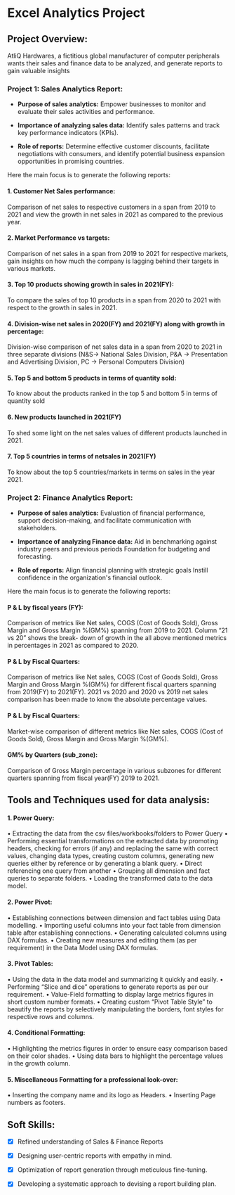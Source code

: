 # Excel Analytics Project

## Project Overview:
AtliQ Hardwares, a fictitious global manufacturer of computer peripherals wants their sales and finance data to be analyzed, and generate reports to gain valuable insights

### Project 1: Sales Analytics Report:
 
- **Purpose of sales analytics:** Empower businesses to monitor and evaluate their sales activities and performance.

- **Importance of analyzing sales data:** Identify sales patterns and track key performance indicators (KPIs).

- **Role of reports:** Determine effective customer discounts, facilitate negotiations with consumers, and identify potential business expansion opportunities in promising countries.

Here the main focus is to generate the following reports:
#### 1. Customer Net Sales performance: ### 
Comparison of net sales to respective customers in a span from 2019 to 2021 and view the growth in net sales in 2021 as compared to the previous year.
#### 2. Market Performance vs targets: ####
Comparison of net sales in a span from 2019 to 2021 for respective markets, gain insights on how much the company is lagging behind their targets in various markets. 
#### 3. Top 10 products showing growth in sales in 2021(FY): #### 
To compare the sales of top 10 products in a span from 2020 to 2021 with respect to the growth in sales in 2021.
#### 4. Division-wise net sales in 2020(FY) and 2021(FY) along with growth in percentage: ####
Division-wise comparison of net sales data in a span from 2020 to 2021 in three separate divisions (N&S-> National Sales Division, P&A -> Presentation and Advertising Division, PC -> Personal Computers Division)
#### 5. Top 5 and bottom 5 products in terms of quantity sold: ####
To know about the products ranked in the top 5 and bottom 5 in terms of quantity sold
#### 6. New products launched in 2021(FY) ####
To shed some light on the net sales values of different products launched in 2021.
#### 7. Top 5 countries in terms of netsales in 2021(FY) ####
To know about the top 5 countries/markets in terms on sales in the year 2021.

### Project 2: Finance Analytics Report:
- **Purpose of sales analytics:** Evaluation of financial performance, support decision-making, and facilitate communication with stakeholders.

- **Importance of analyzing Finance data:** Aid in benchmarking against industry peers and previous periods Foundation for budgeting and forecasting.

- **Role of reports:** Align financial planning with strategic goals Instill confidence in the organization's financial outlook.

Here the main focus is to generate the following reports:
#### P & L by fiscal years (FY): ####
 Comparison of metrics like Net sales, COGS (Cost of Goods Sold), Gross Margin and Gross Margin %(GM%) spanning from 2019 to 2021. Column “21 vs 20” shows the break- down of growth in the all above mentioned metrics in percentages in 2021 as compared to 2020.
#### P & L by Fiscal Quarters: ####
Comparison of metrics like Net sales, COGS (Cost of Goods Sold), Gross Margin and Gross Margin %(GM%) for different fiscal quarters spanning from 2019(FY) to 2021(FY). 2021 vs 2020 and 2020 vs 2019 net sales comparison has been made to know the absolute percentage values.
#### P & L by Fiscal Quarters: ####
Market-wise comparison of different metrics like Net sales, COGS (Cost of Goods Sold), Gross Margin and Gross Margin %(GM%).

#### GM% by Quarters (sub_zone): #### 
Comparison of Gross Margin percentage in various subzones for different quarters spanning from fiscal year(FY) 2019 to 2021.

## Tools and Techniques used for data analysis: ##

#### 1. Power Query:

•	Extracting the data from the csv files/workbooks/folders to Power Query
•	Performing essential transformations on the extracted data by promoting headers, checking for errors (if any) and replacing the same with correct values, changing data types, creating custom columns, generating new queries either by reference or by generating a blank query.
•	Direct referencing one query from another 
•	Grouping all dimension and fact queries to separate folders.
•	Loading the transformed data to the data model.

#### 2. Power Pivot:
•	Establishing connections between dimension and fact tables using Data modelling.
•	Importing useful columns into your fact table from dimension table after establishing connections.
•	Generating calculated columns using DAX formulas.
•	Creating new measures and editing them (as per requirement) in the Data Model using DAX formulas.
#### 3. Pivot Tables:
•	Using the data in the data model and summarizing it quickly and easily.
•	Performing “Slice and dice” operations to generate reports as per our requirement.
•	Value-Field formatting to display large metrics figures in short custom number formats.
•	Creating custom “Pivot Table Style” to beautify the reports by selectively manipulating the borders, font styles for respective rows and columns.
#### 4. Conditional Formatting:
•	Highlighting the metrics figures in order to ensure easy comparison based on their color shades.
•	Using data bars to highlight the percentage values in the growth column.
#### 5. Miscellaneous Formatting for a professional look-over:
•	Inserting the company name and its logo as Headers.
•	Inserting Page numbers as footers.

## Soft Skills:
- [x]	Refined understanding of Sales & Finance Reports
- [x]	Designing user-centric reports with empathy in mind.
- [x]	Optimization of report generation through meticulous fine-tuning.
- [x]	Developing a systematic approach to devising a report building plan.



